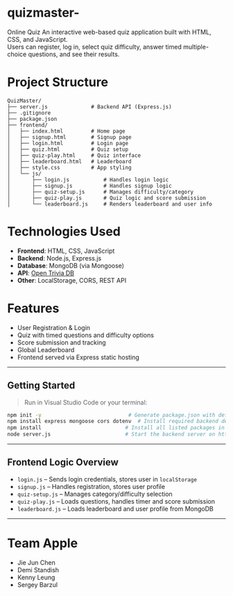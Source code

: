 # quizmaster-
Online Quiz 
An interactive web-based quiz application built with HTML, CSS, and JavaScript.  
Users can register, log in, select quiz difficulty, answer timed multiple-choice questions, and see their results.

# Project Structure

```
QuizMaster/
├── server.js              # Backend API (Express.js)
├── .gitignore
├── package.json
├── frontend/
│   ├── index.html         # Home page
│   ├── signup.html        # Signup page
│   ├── login.html         # Login page
│   ├── quiz.html          # Quiz setup
│   ├── quiz-play.html     # Quiz interface
│   ├── leaderboard.html   # Leaderboard
│   ├── style.css          # App styling
│   └── js/
│       ├── login.js           # Handles login logic
│       ├── signup.js          # Handles signup logic
│       ├── quiz-setup.js      # Manages difficulty/category
│       ├── quiz-play.js       # Quiz logic and score submission
│       └── leaderboard.js     # Renders leaderboard and user info
```

# Technologies Used
- **Frontend**: HTML, CSS, JavaScript  
- **Backend**: Node.js, Express.js  
- **Database**: MongoDB (via Mongoose)  
- **API**: [Open Trivia DB](https://opentdb.com)  
- **Other**: LocalStorage, CORS, REST API

# Features
- User Registration & Login  
- Quiz with timed questions and difficulty options  
- Score submission and tracking  
- Global Leaderboard  
- Frontend served via Express static hosting

---

## Getting Started

> Run in Visual Studio Code or your terminal:

```bash
npm init -y                            # Generate package.json with default settings
npm install express mongoose cors dotenv  # Install required backend dependencies
npm install                           # Install all listed packages in package.json
node server.js                        # Start the backend server on http://localhost:3006
```

---

##  Frontend Logic Overview

- `login.js` – Sends login credentials, stores user in `localStorage`  
- `signup.js` – Handles registration, stores user profile  
- `quiz-setup.js` – Manages category/difficulty selection  
- `quiz-play.js` – Loads questions, handles timer and score submission  
- `leaderboard.js` – Loads leaderboard and user profile from MongoDB  

---

# Team Apple 
- Jie Jun Chen  
- Demi Standish  
- Kenny Leung  
- Sergey Barzul
